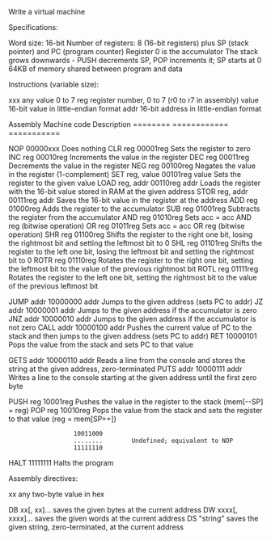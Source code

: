 Write a virtual machine

Specifications:

  Word size: 16-bit
  Number of registers: 8 (16-bit registers) plus SP (stack pointer) and PC (program counter)
    Register 0 is the accumulator
    The stack grows downwards - PUSH decrements SP, POP increments it; SP starts at 0
  64KB of memory shared between program and data

Instructions (variable size):

  xxx                 any value 0 to 7
  reg                 register number, 0 to 7 (r0 to r7 in assembly)
  value               16-bit value in little-endian format
  addr                16-bit address in little-endian format


  Assembly            Machine code    Description
  ========            ============    ===========

  NOP                 00000xxx        Does nothing
  CLR reg             00001reg        Sets the register to zero
  INC reg             00010reg        Increments the value in the register
  DEC reg             00011reg        Decrements the value in the register
  NEG reg             00100reg        Negates the value in the register (1-complement)
  SET reg, value      00101reg value  Sets the register to the given value
  LOAD reg, addr      00110reg addr   Loads the register with the 16-bit value stored in RAM at the given address
  STOR reg, addr      00111reg addr   Saves the 16-bit value in the register at the address
  ADD reg             01000reg        Adds the register to the accumulator
  SUB reg             01001reg        Subtracts the register from the accumulator
  AND reg             01010reg        Sets acc = acc AND reg (bitwise operation)
  OR reg              01011reg        Sets acc = acc OR reg (bitwise operation)
  SHR reg             01100reg        Shifts the register to the right one bit, losing the rightmost bit and setting the leftmost bit to 0
  SHL reg             01101reg        Shifts the register to the left one bit, losing the leftmost bit and setting the rightmost bit to 0
  ROTR reg            01110reg        Rotates the register to the right one bit, setting the leftmost bit to the value of the previous rightmost bit
  ROTL reg            01111reg        Rotates the register to the left one bit, setting the rightmost bit to the value of the previous leftmost bit

  JUMP addr           10000000 addr   Jumps to the given address (sets PC to addr)
  JZ addr             10000001 addr   Jumps to the given address if the accumulator is zero
  JNZ addr            10000010 addr   Jumps to the given address if the accumulator is not zero
  CALL addr           10000100 addr   Pushes the current value of PC to the stack and then jumps to the given address (sets PC to addr)
  RET                 10000101        Pops the value from the stack and sets PC to that value

  GETS addr           10000110 addr   Reads a line from the console and stores the string at the given address, zero-terminated
  PUTS addr           10000111 addr   Writes a line to the console starting at the given address until the first zero byte

  PUSH reg            10001reg        Pushes the value in the register to the stack (mem[--SP] = reg)
  POP reg             10010reg        Pops the value from the stack and sets the register to that value (reg = mem[SP++])

                      10011000
                      ........        Undefined; equivalent to NOP
                      11111110

  HALT                11111111        Halts the program

Assembly directives:

  xx                  any two-byte value in hex

  DB xx[, xx]...      saves the given bytes at the current address
  DW xxxx[, xxxx]...  saves the given words at the current address
  DS "string"         saves the given string, zero-terminated, at the current address
